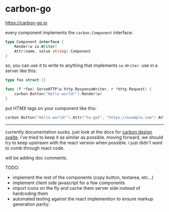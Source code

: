 # carbon-go

https://carbon-go.io

every component implements the `carbon.Component` interface:

```go
type Component interface {
	Render(w io.Writer)
	Attr(name, value string) Component
}
```

so, you can use it to write to anything that implements `io.Writer`. use in a server like this:

```go
type foo struct {}

func (f *foo) ServeHTTP(w http.ResponseWriter, r *http.Request) {
	carbon.Button("Hello world!").Render(w)
}
```

put HTMX tags on your component like this:

```go
carbon.Button("Hello world!").Attr("hx-get", "https://example.com").Attr("hx-swap", "outerHTML").Render(w)
```

---

currently documentation sucks. just look at the docs for [carbon design svelte](https://carbon-components-svelte.onrender.com/).
i've tried to keep it as similar as possible. moving forward,
we should try to keep upstream with the react version when possible. i just didn't want to comb through react code.


will be adding doc comments.

TODO:
- implement the rest of the components (copy button, textarea, etc...)
- implement client side javascript for a few components
- import icons on the fly and cache them server side instead of hardcoding them
- automated testing against the react implemention to ensure markup generation parity: